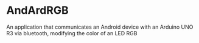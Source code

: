 # AndArdRGB
An application that communicates an Android device with an Arduino UNO R3 via bluetooth, modifying the color of an LED RGB

